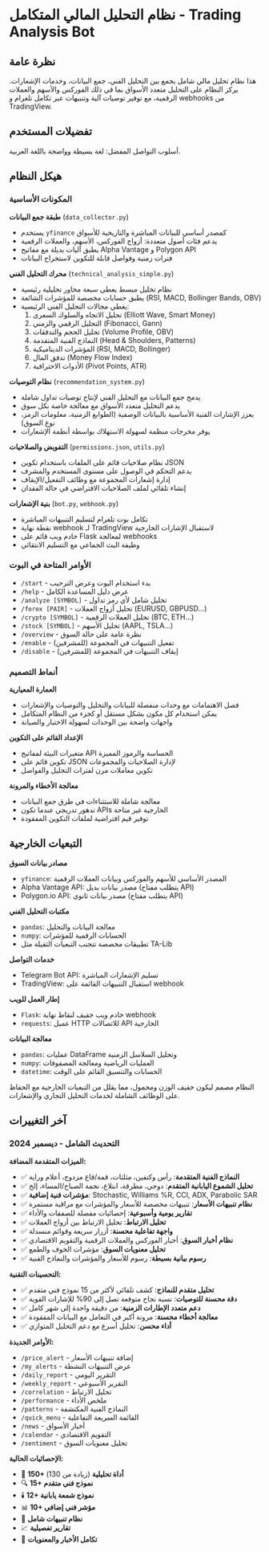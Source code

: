 # نظام التحليل المالي المتكامل - Trading Analysis Bot

## نظرة عامة

هذا نظام تحليل مالي شامل يجمع بين التحليل الفني، جمع البيانات، وخدمات الإشعارات. يركز النظام على التحليل متعدد الأسواق بما في ذلك الفوركس والأسهم والعملات الرقمية، مع توفير توصيات آلية وتنبيهات عبر تكامل تلغرام و webhooks من TradingView.

## تفضيلات المستخدم

أسلوب التواصل المفضل: لغة بسيطة وواضحة باللغة العربية.

## هيكل النظام

### المكونات الأساسية

**طبقة جمع البيانات** (`data_collector.py`)
- يستخدم `yfinance` كمصدر أساسي للبيانات المباشرة والتاريخية للأسواق
- يدعم فئات أصول متعددة: أزواج الفوركس، الأسهم، والعملات الرقمية
- يطبق آليات بديلة مع مفاتيح Alpha Vantage و Polygon API
- فترات زمنية وفواصل قابلة للتكوين لاستخراج البيانات

**محرك التحليل الفني** (`technical_analysis_simple.py`)
- نظام تحليل مبسط يغطي سبعة محاور تحليلية رئيسية
- يطبق حسابات مخصصة للمؤشرات الشائعة (RSI, MACD, Bollinger Bands, OBV)
- يغطي مجالات التحليل الفني الرئيسية:
  1. تحليل الاتجاه والسلوك السعري (Elliott Wave, Smart Money)
  2. التحليل الرقمي والزمني (Fibonacci, Gann)
  3. تحليل الحجم والتدفقات (Volume Profile, OBV)
  4. النماذج الفنية المتقدمة (Head & Shoulders, Patterns)
  5. المؤشرات الديناميكية (RSI, MACD, Bollinger)
  6. تدفق المال (Money Flow Index)
  7. الأدوات الاحترافية (Pivot Points, ATR)

**نظام التوصيات** (`recommendation_system.py`)
- يدمج جمع البيانات مع التحليل الفني لإنتاج توصيات تداول شاملة
- يدعم التحليل متعدد الأسواق مع معالجة خاصة بكل سوق
- يعزز الإشارات الفنية الأساسية بالبيانات الوصفية (الطوابع الزمنية، معلومات الرمز، نوع السوق)
- يوفر مخرجات منظمة لسهولة الاستهلاك بواسطة أنظمة الإشعارات

**التفويض والصلاحيات** (`permissions.json`, `utils.py`)
- نظام صلاحيات قائم على الملفات باستخدام تكوين JSON
- يدعم التحكم في الوصول على مستوى المستخدم والمشرف
- إدارة إشعارات المجموعة مع وظائف التفعيل/الإيقاف
- إنشاء تلقائي لملف الصلاحيات الافتراضي في حالة الفقدان

**بنية الإشعارات** (`bot.py`, `webhook.py`)
- تكامل بوت تلغرام لتسليم التنبيهات المباشرة
- نقطة نهاية webhook لـ TradingView لاستقبال الإشارات الخارجية
- خادم ويب قائم على Flask لمعالجة webhooks
- وظيفة البث الجماعي مع التسليم الانتقائي

### الأوامر المتاحة في البوت

- `/start` - بدء استخدام البوت وعرض الترحيب
- `/help` - عرض دليل المساعدة الكامل
- `/analyze [SYMBOL]` - تحليل شامل لأي رمز تداول
- `/forex [PAIR]` - تحليل أزواج العملات (EURUSD, GBPUSD...)
- `/crypto [SYMBOL]` - تحليل العملات الرقمية (BTC, ETH...)
- `/stock [SYMBOL]` - تحليل الأسهم (AAPL, TSLA...)
- `/overview` - نظرة عامة على حالة السوق
- `/enable` - تفعيل التنبيهات في المجموعة (للمشرفين)
- `/disable` - إيقاف التنبيهات في المجموعة (للمشرفين)

### أنماط التصميم

**العمارة المعيارية**
- فصل الاهتمامات مع وحدات منفصلة للبيانات والتحليل والتوصيات والإشعارات
- يمكن استخدام كل مكون بشكل مستقل أو كجزء من النظام المتكامل
- واجهات واضحة بين الوحدات لسهولة الاختبار والصيانة

**الإعداد القائم على التكوين**
- متغيرات البيئة لمفاتيح API الحساسة والرموز المميزة
- تكوين قائم على JSON لإدارة الصلاحيات والمجموعات
- تكوين معاملات مرن لفترات التحليل والفواصل

**معالجة الأخطاء والمرونة**
- معالجة شاملة للاستثناءات في طرق جمع البيانات
- تدهور تدريجي عندما تكون APIs الخارجية غير متاحة
- توفير قيم افتراضية لملفات التكوين المفقودة

## التبعيات الخارجية

**مصادر بيانات السوق**
- `yfinance`: المصدر الأساسي للأسهم والفوركس وبيانات العملات الرقمية
- Alpha Vantage API: مصدر بيانات بديل (يتطلب مفتاح API)
- Polygon.io API: مصدر بيانات ثانوي (يتطلب مفتاح API)

**مكتبات التحليل الفني**
- `pandas`: معالجة البيانات والتحليل
- `numpy`: الحسابات الرقمية للمؤشرات
- تطبيقات مخصصة تتجنب التبعيات الثقيلة مثل TA-Lib

**خدمات التواصل**
- Telegram Bot API: تسليم الإشعارات المباشرة
- TradingView: استقبال التنبيهات القائمة على webhook

**إطار العمل للويب**
- `Flask`: خادم ويب خفيف لنقاط نهاية webhook
- `requests`: عميل HTTP للاتصالات API الخارجية

**معالجة البيانات**
- `pandas`: عمليات DataFrame وتحليل السلاسل الزمنية
- `numpy`: العمليات الرياضية ومعالجة المصفوفات
- `datetime`: الحسابات والتنسيق القائم على الوقت

النظام مصمم ليكون خفيف الوزن ومحمول، مما يقلل من التبعيات الخارجية مع الحفاظ على الوظائف الشاملة لخدمات التحليل التجاري والإشعارات.

## آخر التغييرات

### **التحديث الشامل - ديسمبر 2024**

**الميزات المتقدمة المضافة:**
- ✅ **النماذج الفنية المتقدمة**: رأس وكتفين، مثلثات، قمة/قاع مزدوج، أعلام وراية
- ✅ **تحليل الشموع اليابانية المتقدم**: دوجي، مطرقة، ابتلاع، نجمة الصباح/المساء، إلخ
- ✅ **مؤشرات فنية إضافية**: Stochastic, Williams %R, CCI, ADX, Parabolic SAR
- ✅ **نظام تنبيهات الأسعار**: تنبيهات مخصصة للأسعار والمؤشرات مع مراقبة مستمرة
- ✅ **تقارير يومية وأسبوعية**: إحصائيات مفصلة للصفقات والأداء
- ✅ **تحليل الارتباط**: تحليل الارتباط بين أزواج العملات
- ✅ **واجهة تفاعلية محسنة**: أزرار سريعة وقوائم منسدلة
- ✅ **نظام أخبار السوق**: أخبار الفوركس والعملات الرقمية والتقويم الاقتصادي
- ✅ **تحليل معنويات السوق**: مؤشرات الخوف والطمع
- ✅ **رسوم بيانية بسيطة**: رسوم للأسعار والمؤشرات والنماذج الفنية

**التحسينات التقنية:**
- ✅ **تحليل متقدم للنماذج**: كشف تلقائي لأكثر من 15 نموذج فني متقدم
- ✅ **دقة محسنة للتوصيات**: نسبة نجاح متوقعة تصل إلى 90% للإشارات القوية
- ✅ **دعم متعدد الإطارات الزمنية**: من دقيقة واحدة إلى شهر كامل
- ✅ **معالجة أخطاء محسنة**: مرونة أكبر في التعامل مع البيانات المفقودة
- ✅ **أداء محسن**: تحليل أسرع مع دعم التحليل المتوازي

**الأوامر الجديدة:**
- `/price_alert` - إضافة تنبيهات الأسعار
- `/my_alerts` - عرض التنبيهات النشطة
- `/daily_report` - التقرير اليومي
- `/weekly_report` - التقرير الأسبوعي
- `/correlation` - تحليل الارتباط
- `/performance` - ملخص الأداء
- `/patterns` - النماذج الفنية المكتشفة
- `/quick_menu` - القائمة السريعة التفاعلية
- `/news` - أخبار الأسواق
- `/calendar` - التقويم الاقتصادي
- `/sentiment` - تحليل معنويات السوق

**الإحصائيات الحالية:**
- 🎯 **150+ أداة تحليلية** (زيادة من 130)
- 🔍 **15+ نموذج فني متقدم**
- 🕯️ **12+ نموذج شمعة يابانية**
- 📊 **10+ مؤشر فني إضافي**
- 🔔 **نظام تنبيهات شامل**
- 📈 **تقارير تفصيلية**
- 📰 **تكامل الأخبار والمعنويات**